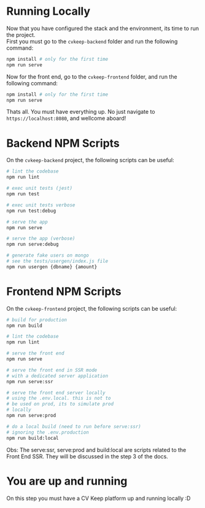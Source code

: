 # Running Locally

Now that you have configured the stack and the environment, its time to run the project.  
First you must go to the `cvkeep-backend` folder and run the following command:

```bash
npm install # only for the first time
npm run serve
```

Now for the front end, go to the `cvkeep-frontend` folder, and run the following command:

```bash
npm install # only for the first time
npm run serve
```

Thats all. You must have everything up. No just navigate to `https://localhost:8080`, and wellcome aboard!

# Backend NPM Scripts

On the `cvkeep-backend` project, the following scripts can be useful:

```bash
# lint the codebase
npm run lint

# exec unit tests (jest)
npm run test

# exec unit tests verbose
npm run test:debug

# serve the app
npm run serve

# serve the app (verbose)
npm run serve:debug

# generate fake users on mongo
# see the tests/usergen/index.js file
npm run usergen {dbname} {amount}
```

# Frontend NPM Scripts

On the `cvkeep-frontend` project, the following scripts can be useful:

```bash
# build for production
npm run build

# lint the codebase
npm run lint

# serve the front end
npm run serve

# serve the front end in SSR mode 
# with a dedicated server application
npm run serve:ssr

# serve the front end server locally
# using the .env.local. this is not to
# be used on prod, its to simulate prod
# locally
npm run serve:prod

# do a local build (need to run before serve:ssr)
# ignoring the .env.production
npm run build:local
``` 

Obs: The serve:ssr, serve:prod and build:local are scripts related to the Front End SSR. They will be discussed in the step 3 of the docs.

# You are up and running

On this step you must have a CV Keep platform up and running locally :D